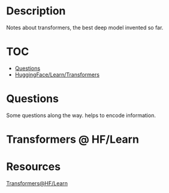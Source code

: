 # Description

Notes about transformers, the best deep model invented so far.

# TOC

* [Questions](#questions)
* [HuggingFace/Learn/Transformers](#transformers--hflearn)

# Questions
Some questions along the way. helps to encode information.

# Transformers @ HF/Learn

# Resources

[Transformers@HF/Learn](https://huggingface.co/learn/nlp-course)
